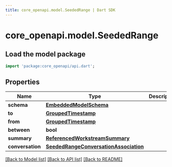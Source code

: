 ```yaml
---
title: core_openapi.model.SeededRange | Dart SDK
---
```


# core_openapi.model.SeededRange

## Load the model package
```dart
import 'package:core_openapi/api.dart';
```

## Properties
Name | Type | Description | Notes
------------ | ------------- | ------------- | -------------
**schema** | [**EmbeddedModelSchema**](EmbeddedModelSchema.md) |  | [optional] 
**to** | [**GroupedTimestamp**](GroupedTimestamp.md) |  | [optional] 
**from** | [**GroupedTimestamp**](GroupedTimestamp.md) |  | [optional] 
**between** | **bool** |  | [optional] 
**summary** | [**ReferencedWorkstreamSummary**](ReferencedWorkstreamSummary.md) |  | [optional] 
**conversation** | [**SeededRangeConversationAssociation**](SeededRangeConversationAssociation.md) |  | [optional] 

[[Back to Model list]](../README.md#documentation-for-models) [[Back to API list]](../README.md#documentation-for-api-endpoints) [[Back to README]](../README.md)


